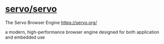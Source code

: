 # [servo/servo](https://github.com/servo/servo)

The Servo Browser Engine https://servo.org/

a modern, high-performance browser engine designed for both application and embedded use
